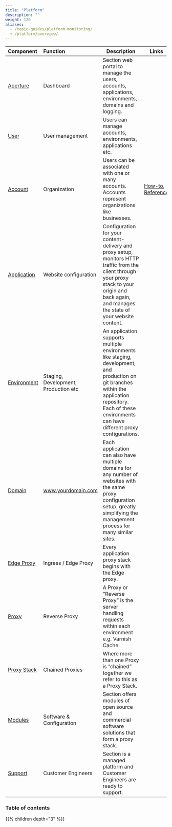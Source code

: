 ```yaml
---
title: "Platform"
description: ""
weight: 120
aliases:
  - /topic-guides/platform-monitoring/
  - /platform/overview/
---
```


| Component | Function | Description  | Links |   |
|:--|:--|---|---|---|
| [Aperture](/docs/platform/aperture/ "Aperture overview") | Dashboard | Section web portal to manage the users, accounts, applications, environments, domains and logging. |  |   |
| [User](/docs/platform/user/ "User overview") | User management | Users can manage accounts, environments, applications etc. |  |   |
| [Account](/docs/platform/account/ "Account overview") | Organization | Users can be associated with one or many accounts. Accounts represent organizations like businesses. | [How-to](/docs/platform/how-tos/account/), [Reference](/docs/platform/reference/account-management/)  |   |
| [Application](/docs/platform/application/ "Application overview") | Website configuration | Configuration for your content-delivery and proxy setup, monitors HTTP traffic from the client through your proxy stack to your origin and back again, and manages the state of your website content. |   |   |
| [Environment](/docs/platform/environment/ "Environment overview") | Staging, Development, Production etc  | An application supports multiple environments like staging, development, and production on git branches within the application repository. Each of these environments can have different proxy configurations. |   |   |
| [Domain](/docs/platform/domain/ "Domains overview") | www.yourdomain.com | Each application can also have multiple domains for any number of websites with the same proxy configuration setup, greatly simplifying the management process for many similar sites. |   |   |
| [Edge Proxy](/docs/platform/edge/ "Edge Proxy overview") | Ingress / Edge Proxy | Every application proxy stack begins with the Edge proxy. |   |   |
| [Proxy](/docs/platform/proxy/ "Reverse Proxy overview") | Reverse Proxy | A Proxy or "Reverse Proxy” is the server handling requests within each environment e.g. Varnish Cache. |   |   |
| [Proxy Stack](/docs/platform/proxy-stack/ "Proxy Stack overview") | Chained Proxies | Where more than one Proxy is “chained” together we refer to this as a Proxy Stack. |   |   |
| [Modules](/docs/modules/ "Modules overview") | Software & Configuration | Section offers modules of open source and commercial software solutions that form a proxy stack. |   |   |
| [Support](/docs/platform/support/ "Support overview") | Customer Engineers | Section is a managed platform and Customer Engineers are ready to support. |   |   |

### Table of contents

{{% children depth="3" %}}
